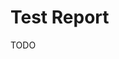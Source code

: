 <!--
SPDX-FileCopyrightText: 2023 Jason Pena <jasonpena@awkless.com>
SPDX-License-Identifier: MIT
-->

# Test Report

TODO
